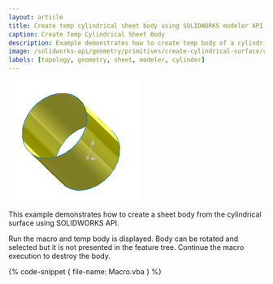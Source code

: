 ```yaml
---
layout: article
title: Create temp cylindrical sheet body using SOLIDWORKS modeler API
caption: Create Temp Cylindrical Sheet Body
description: Example demonstrates how to create temp body of a cylindrical sheet
image: /solidworks-api/geometry/primitives/create-cylindrical-surface/cylindrical-surface.png
labels: [topology, geometry, sheet, modeler, cylinder]
---
```

![Cylindrical sheet body](cylindrical-surface.png)

This example demonstrates how to create a sheet body from the cylindrical surface using SOLIDWORKS API.

Run the macro and temp body is displayed. Body can be rotated and selected but it is not presented in the feature tree. Continue the macro execution to destroy the body.

{% code-snippet { file-name: Macro.vba } %}
